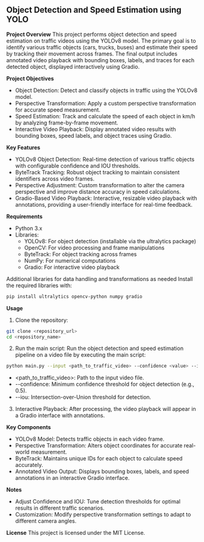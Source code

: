 ## Object Detection and Speed Estimation using YOLO

**Project Overview**
This project performs object detection and speed estimation on traffic videos using the YOLOv8 model. The primary goal is to identify various traffic objects (cars, trucks, buses) and estimate their speed by tracking their movement across frames. The final output includes annotated video playback with bounding boxes, labels, and traces for each detected object, displayed interactively using Gradio.

**Project Objectives**
- Object Detection: Detect and classify objects in traffic using the YOLOv8 model.
- Perspective Transformation: Apply a custom perspective transformation for accurate speed measurement.
- Speed Estimation: Track and calculate the speed of each object in km/h by analyzing frame-by-frame movement.
- Interactive Video Playback: Display annotated video results with bounding boxes, speed labels, and object traces using Gradio.

**Key Features**
- YOLOv8 Object Detection: Real-time detection of various traffic objects with configurable confidence and IOU thresholds.
- ByteTrack Tracking: Robust object tracking to maintain consistent identifiers across video frames.
- Perspective Adjustment: Custom transformation to alter the camera perspective and improve distance accuracy in speed calculations.
- Gradio-Based Video Playback: Interactive, resizable video playback with annotations, providing a user-friendly interface for real-time feedback.

**Requirements**
- Python 3.x
- Libraries:
   - YOLOv8: For object detection (installable via the ultralytics package)
   - OpenCV: For video processing and frame manipulations
   - ByteTrack: For object tracking across frames
   - NumPy: For numerical computations
   - Gradio: For interactive video playback

Additional libraries for data handling and transformations as needed
Install the required libraries with:

```bash
pip install ultralytics opencv-python numpy gradio
```

**Usage**
1. Clone the repository:

```bash
git clone <repository_url>
cd <repository_name>
```

2. Run the main script: Run the object detection and speed estimation pipeline on a video file by executing the main script:

```bash
python main.py --input <path_to_traffic_video> --confidence <value> --iou <value>
```

- <path_to_traffic_video>: Path to the input video file.
- --confidence: Minimum confidence threshold for object detection (e.g., 0.5).
- --iou: Intersection-over-Union threshold for detection.

3. Interactive Playback: After processing, the video playback will appear in a Gradio interface with annotations.

**Key Components**
- YOLOv8 Model: Detects traffic objects in each video frame.
- Perspective Transformation: Alters object coordinates for accurate real-world measurement.
- ByteTrack: Maintains unique IDs for each object to calculate speed accurately.
- Annotated Video Output: Displays bounding boxes, labels, and speed annotations in an interactive Gradio interface.

**Notes**
- Adjust Confidence and IOU: Tune detection thresholds for optimal results in different traffic scenarios.
- Customization: Modify perspective transformation settings to adapt to different camera angles.

**License**
This project is licensed under the MIT License.
